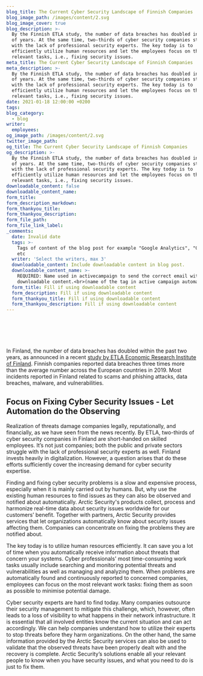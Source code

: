 ```yaml
---
blog_title: The Current Cyber Security Landscape of Finnish Companies
blog_image_path: /images/content/2.svg
blog_image_cover: true
blog_description: >-
  By the Finnish ETLA study, the number of data breaches has doubled in a couple
  of years. At the same time, two-thirds of cyber security companies struggle
  with the lack of professional security experts. The key today is to
  efficiently utilize human resources and let the employees focus on the most
  relevant tasks, i.e., fixing security issues.
meta_title: The Current Cyber Security Landscape of Finnish Companies
meta_description: >-
  By the Finnish ETLA study, the number of data breaches has doubled in a couple
  of years. At the same time, two-thirds of cyber security companies struggle
  with the lack of professional security experts. The key today is to
  efficiently utilize human resources and let the employees focus on the most
  relevant tasks, i.e., fixing security issues.
date: 2021-01-18 12:00:00 +0200
tags:
blog_category:
  - blog
writer:
  employees:
og_image_path: /images/content/2.svg
twitter_image_path:
og_title: The Current Cyber Security Landscape of Finnish Companies
og_description: >-
  By the Finnish ETLA study, the number of data breaches has doubled in a couple
  of years. At the same time, two-thirds of cyber security companies struggle
  with the lack of professional security experts. The key today is to
  efficiently utilize human resources and let the employees focus on the most
  relevant tasks, i.e., fixing security issues.
downloadable_content: false
downloadable_content_name:
form_title:
form_description_markdown:
form_thankyou_title:
form_thankyou_description:
form_file_path:
form_file_link_label:
_comments:
  date: Invalid date
  tags: >-
    Tags of content of the blog post for example "Google Analytics", "GitHub"
    etc
  writer: 'Select the writers, max 3'
  downloadable_content: Include downloadable content in blog post.
  downloadable_content_name: >-
    REQUIRED: Name used in activecampaign to send the correct email with
    downloadable content.<br>(name of the tag in active campaign automation)
  form_title: Fill if using downloadable content
  form_description: Fill if using downloadable content
  form_thankyou_title: Fill if using downloadable content
  form_thankyou_description: Fill if using downloadable content
---
```


# &nbsp;

In Finland, the number of data breaches has doubled within the past two years, as announced in a recent [study by ETLA Economic Research Institute of Finland](https://www.etla.fi/julkaisut/kyberuhat-yleistyvat-miten-suomen-yritykset-parjaavat/). Finnish companies reported data breaches three times more than the average number across the European countries in 2019. Most incidents reported in Finland related to scams and phishing attacks, data breaches, malware, and vulnerabilities.

## Focus on Fixing Cyber Security Issues - Let Automation do the Observing

Realization of threats damage companies legally, reputationally, and financially, as we have seen from the news recently. By ETLA, two-thirds of cyber security companies in Finland are short-handed on skilled employees. It’s not just companies; both the public and private sectors struggle with the lack of professional security experts as well. Finland invests heavily in digitalization. However, a question arises that do these efforts sufficiently cover the increasing demand for cyber security expertise.

Finding and fixing cyber security problems is a slow and expensive process, especially when it is mainly carried out by humans. But, why use the existing human resources to find issues as they can also be observed and notified about automatically. Arctic Security's products collect, process and harmonize real-time data about security issues worldwide for our customers’ benefit. Together with partners, Arctic Security provides services that let organizations automatically know about security issues affecting them. Companies can concentrate on fixing the problems they are notified about.&nbsp;

The key today is to utilize human resources efficiently. It can save you a lot of time when you automatically receive information about threats that concern your systems. Cyber professionals' most time-consuming work tasks usually include searching and monitoring potential threats and vulnerabilities as well as managing and analyzing them. When problems are automatically found and continuously reported to concerned companies, employees can focus on the most relevant work tasks: fixing them as soon as possible to minimise potential damage.&nbsp;

Cyber security experts are hard to find today. Many companies outsource their security management to mitigate this challenge, which, however, often leads to a loss of visibility to what happens in their network infrastructure. It is essential that all involved entities know the current situation and can act accordingly. We can help companies understand how to utilize their experts to stop threats before they harm organizations. On the other hand, the same information provided by the Arctic Security services can also be used to validate that the observed threats have been properly dealt with and the recovery is complete. Arctic Security’s solutions enable all your relevant people to know when you have security issues, and what you need to do is just to fix them.
